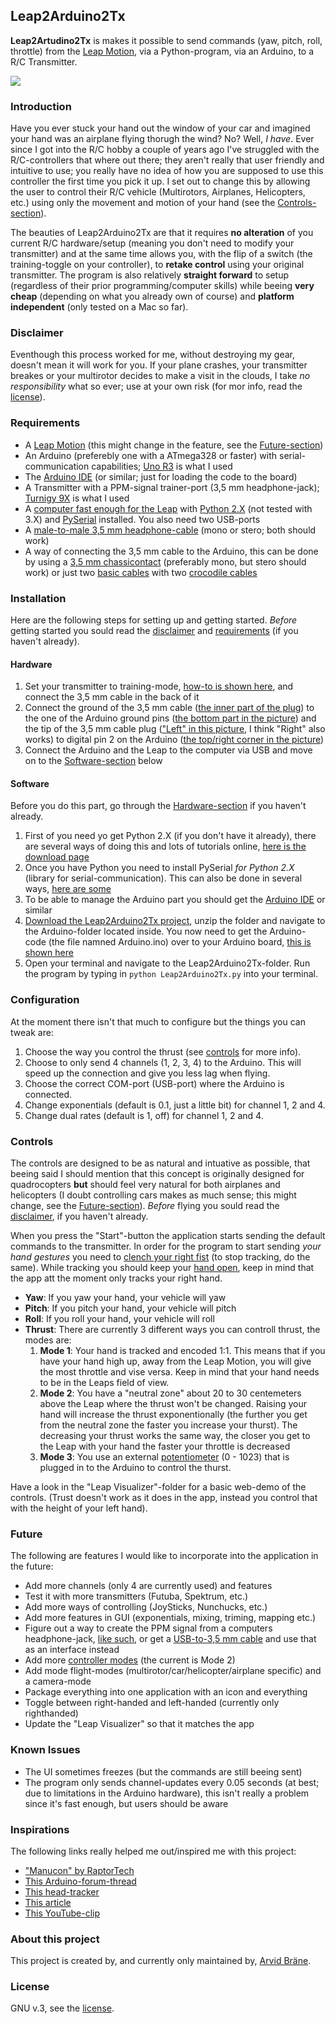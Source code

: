 ## Leap2Arduino2Tx
**Leap2Artudino2Tx** is makes it possible to send commands (yaw, pitch, roll, throttle) from the [Leap Motion](https://www.leapmotion.com/), via a Python-program, via an Arduino, to a R/C Transmitter. 

![](http://arvidbrane.se/wp-content/uploads/2015/06/Leap2Arduino2Tx-2000x1484.jpg)

### Introduction
Have you ever stuck your hand out the window of your car and imagined your hand was an airplane flying thorugh the wind? No? Well, *I have*. Ever since I got into the R/C hobby a couple of years ago I've struggled with the R/C-controllers that where out there; they aren't really that user friendly and intuitive to use; you really have no idea of how you are supposed to use this controller the first time you pick it up. I set out to change this by allowing the user to control their R/C vehicle (Multirotors, Airplanes, Helicopters, etc.) using only the movement and motion of your hand (see the [Controls-section](#controls)). 

The beauties of Leap2Arduino2Tx are that it requires **no alteration** of you current R/C hardware/setup (meaning you don't need to modify your transmitter) and at the same time allows you, with the flip of a switch (the training-toggle on your controller), to **retake control** using your original transmitter. The program is also relatively **straight forward** to setup (regardless of their prior programming/computer skills) while beeing **very cheap** (depending on what you already own of course) and **platform independent** (only tested on a Mac so far).


### Disclaimer
Eventhough this process worked for me, without destroying my gear, doesn't mean it will work for you. If your plane crashes, your transmitter breakes or your multirotor decides to make a visit in the clouds, I take *no responsibility* what so ever; use at your own risk (for mor info, read the [license](https://github.com/Kodagrux/Leap2Arduino2Tx/blob/master/LICENSE.txt)).


### Requirements
* A [Leap Motion](https://www.leapmotion.com/) (this might change in the feature, see the [Future-section](#future))
* An Arduino (preferebly one with a ATmega328 or faster) with serial-communication capabilities; [Uno R3](http://www.arduino.cc/en/Main/ArduinoBoardUno) is what I used
* The [Arduino IDE](http://www.arduino.cc/en/main/Software) (or similar; just for loading the code to the board)
* A Transmitter with a PPM-signal trainer-port (3,5 mm headphone-jack); [Turnigy 9X](http://www.hobbyking.com/hobbyking/store/__8992__Turnigy_9X_9Ch_Transmitter_w_Module_8ch_Receiver_Mode_2_v2_Firmware_.html) is what I used
* A [computer fast enough for the Leap](https://support.leapmotion.com/entries/39315178-What-are-the-system-requirements-) with [Python 2.X](https://www.python.org/downloads/) (not tested with 3.X) and [PySerial](https://pypi.python.org/pypi/pyserial) installed. You also need two USB-ports
* A [male-to-male 3,5 mm headphone-cable](https://cdn.shopify.com/s/files/1/0094/2742/products/3-55_aux_1024x1024.jpg?v=1322417365) (mono or stero; both should work)
* A way of connecting the 3,5 mm cable to the Arduino, this can be done by using a [3,5 mm chassicontact](http://www.kjell.com/image/Product_130399735477928341/full/1) (preferably mono, but stero should work) or just two [basic cables](http://www.sweetpeas.se/img/p/165-378-thickbox.jpg) with two [crocodile cables](http://ecx.images-amazon.com/images/I/41rwSISTWzL._SX355_.jpg)


### Installation
Here are the following steps for setting up and getting started. *Before* getting started you sould read the [disclaimer](#disclaimer) and [requirements](#requirements) (if you haven't already).


#### Hardware
1. Set your transmitter to training-mode, [how-to is shown here](https://www.youtube.com/watch?v=G_YuBu1E8iI), and connect the 3,5 mm cable in the back of it
2. Connect the ground of the 3,5 mm cable ([the inner part of the plug](http://www.talkandroid.com/wp-content/uploads/2010/06/pinout-audio1.png?3995d3)) to the one of the Arduino ground pins ([the bottom part in the picture](http://thietbichetao.com/wp-content/uploads/2014/03/arduino_uno_R3_pinout.jpg)) and the tip of the 3,5 mm cable plug (["Left" in this picture](http://www.talkandroid.com/wp-content/uploads/2010/06/pinout-audio1.png?3995d3), I think "Right" also works) to digital pin 2 on the Arduino ([the top/right corner in the picture](http://thietbichetao.com/wp-content/uploads/2014/03/arduino_uno_R3_pinout.jpg))
3. Connect the Arduino and the Leap to the computer via USB and move on to the [Software-section](#software) below


#### Software
Before you do this part, go through the [Hardware-section](#hardware) if you haven't already.

1. First of you need yo get Python 2.X (if you don't have it already), there are several ways of doing this and lots of tutorials online, [here is the download page](https://www.python.org/downloads/)
2. Once you have Python you need to install PySerial *for Python 2.X* (library for serial-communication). This can also be done in several ways, [here are some](http://pyserial.sourceforge.net/pyserial.html#installation)
3. To be able to manage the Arduino part you should get the [Arduino IDE](http://www.arduino.cc/en/main/Software) or similar
4. [Download the Leap2Arduino2Tx project](https://github.com/Kodagrux/Leap2Arduino2Tx/archive/master.zip), unzip the folder and navigate to the Arduino-folder located inside. You now need to get the Arduino-code (the file namned Arduino.ino) over to your Arduino board, [this is shown here](https://www.youtube.com/watch?v=kLd_JyvKV4Y)
5. Open your terminal and navigate to the Leap2Arduino2Tx-folder. Run the program by typing in `python Leap2Arduino2Tx.py` into your terminal. 


### Configuration
At the moment there isn't that much to configure but the things you can tweak are:

1. Choose the way you control the thrust (see [controls](#controls) for more info).
2. Choose to only send 4 channels (1, 2, 3, 4) to the Arduino. This will speed up the connection and give you less lag when flying.
3. Choose the correct COM-port (USB-port) where the Arduino is connected.
4. Change exponentials (default is 0.1, just a little bit) for channel 1, 2 and 4.
5. Change dual rates (default is 1, off) for channel 1, 2 and 4.


### Controls
The controls are designed to be as natural and intuative as possible, that beeing said I should mention that this concept is originally designed for quadrocopters **but** should feel very natural for both airplanes and helicopters (I doubt controlling cars makes as much sense; this might change, see the [Future-section](#future)). *Before* flying you sould read the [disclaimer](#disclaimer), if you haven't already.

When you press the "Start"-button the application starts sending the default commands to the transmitter. In order for the program to start sending *your hand gestures* you need to [clench your right fist](http://static.ddmcdn.com/gif/blogs/6a00d8341bf67c53ef0134885141e4970c-500wi.jpg) (to stop tracking, do the same). While tracking you should keep your [hand open](http://www.corbisimages.com/images/Corbis-42-23884189.jpg?size=67&uid=629fc857-b72f-488b-9eec-382be22cbfbf), keep in mind that the app att the moment only tracks your right hand.

* **Yaw**: If you yaw your hand, your vehicle will yaw 
* **Pitch**: If you pitch your hand, your vehicle will pitch
* **Roll**: If you roll your hand, your vehicle will roll
* **Thrust**: There are currently 3 different ways you can controll thrust, the modes are:
	1. **Mode 1**: Your hand is tracked and encoded 1:1. This means that if you have your hand high up, away from the Leap Motion, you will give the most throttle and vise versa. Keep in mind that your hand needs to be in the Leaps field of view.
	2. **Mode 2**: You have a "neutral zone" about 20 to 30 centemeters above the Leap where the thrust won't be changed. Raising your hand will increase the thrust exponentionally (the further you get from the neutral zone the faster you increase your thurst). The decreasing your thrust works the same way, the closer you get to the Leap with your hand the faster your throttle is decreased
	3. **Mode 3**: You use an external [potentiometer](http://en.wikipedia.org/wiki/Potentiometer) (0 - 1023) that is plugged in to the Arduino to control the thurst.

Have a look in the "Leap Visualizer"-folder for a basic web-demo of the controls. (Trust doesn't work as it does in the app, instead you control that with the height of your left hand).


### Future 
The following are features I would like to incorporate into the application in the future:

* Add more channels (only 4 are currently used) and features
* Test it with more transmitters (Futuba, Spektrum, etc.)
* Add more ways of controlling (JoySticks, Nunchucks, etc.)
* Add more features in GUI (exponentials, mixing, triming, mapping etc.)
* Figure out a way to create the PPM signal from a computers headphone-jack, [like such](https://github.com/kangsterizer/Audio_PPM_Linux), or get a [USB-to-3,5 mm cable](http://www.hobbyking.com/hobbyking/store/__24348__USB_Simulator_Lead_for_Turnigy_GTX3_Transmitter_VRC_Sim_Compatible.html) and use that as an interface instead
* Add more [controller modes](http://cdn.instructables.com/FNZ/WM1L/HINOEL7Z/FNZWM1LHINOEL7Z.LARGE.jpg) (the current is Mode 2)
* Add mode flight-modes (multirotor/car/helicopter/airplane specific) and a camera-mode
* Package everything into one application with an icon and everything
* Toggle between right-handed and left-handed (currently only righthanded)
* Update the "Leap Visualizer" so that it matches the app


### Known Issues
* The UI sometimes freezes (but the commands are still beeing sent)
* The program only sends channel-updates every 0.05 seconds (at best; due to limitations in the Arduino hardware), this isn't really a problem since it's fast enough, but users should be aware


### Inspirations
The following links really helped me out/inspired me with this project:

* ["Manucon" by RaptorTech](https://github.com/RaptorTech/Manucon)
* [This Arduino-forum-thread](http://forum.arduino.cc/index.php?topic=8755.0)
* [This head-tracker](http://www.rcgroups.com/forums/showpost.php?p=21974105&postcount=1)
* [This article](http://www.min.at/prinz/?x=entry:entry130320-204119)
* [This YouTube-clip](https://www.youtube.com/watch?v=bBjPMjqcHAc&index=24&list=PLQeQz14wJz9wJsa7t_YXuZ6bZSYEfz1Tr)


### About this project
This project is created by, and currently only maintained by, [Arvid Bräne](http://arvidbrane.com).


### License
GNU v.3, see the [license](https://github.com/Kodagrux/Leap2Arduino2Tx/blob/master/LICENSE.txt). 